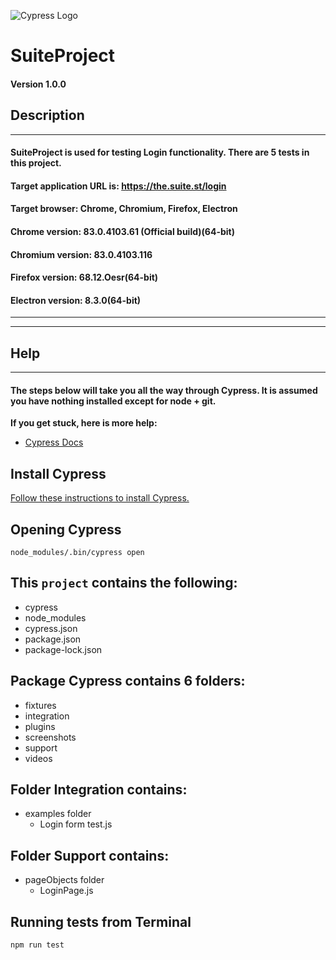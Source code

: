 ![Cypress Logo](https://www.cypress.io/static/cypress-io-logo-social-share-8fb8a1db3cdc0b289fad927694ecb415.png)
# SuiteProject

#### Version 1.0.0

## Description
---
#### SuiteProject is used for testing Login functionality. There are 5 tests in this project.
#### Target application URL is: https://the.suite.st/login
#### Target browser: Chrome, Chromium, Firefox, Electron
#### Chrome version: 83.0.4103.61 (Official build)(64-bit)
#### Chromium version: 83.0.4103.116 
#### Firefox version: 68.12.Oesr(64-bit)
#### Electron version: 8.3.0(64-bit)
---
---
## Help
---

#### The steps below will take you all the way through Cypress. It is assumed you have nothing installed except for node + git.

**If you get stuck, here is more help:**

* [Cypress Docs](https://docs.cypress.io/guides/overview/why-cypress.html#Running-tests "Cypress documentation")

## Install Cypress

[Follow these instructions to install Cypress.](https://docs.cypress.io/guides/getting-started/installing-cypress.html#System-requirements "Installing Cypress")

## Opening Cypress

`node_modules/.bin/cypress open`


## This `project` contains the following:
* cypress
* node_modules
* cypress.json
* package.json
* package-lock.json

## Package Cypress contains 6 folders:
* fixtures
* integration
* plugins
* screenshots
* support
* videos   

## Folder Integration contains:
* examples folder
    * Login form test.js


## Folder Support contains:
* pageObjects folder
    * LoginPage.js
    
## Running tests from Terminal

`npm run test`
